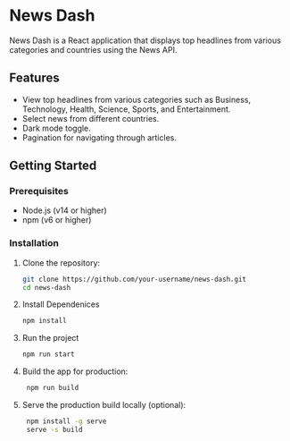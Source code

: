 # News Dash

News Dash is a React application that displays top headlines from various categories and countries using the News API. 

## Features

- View top headlines from various categories such as Business, Technology, Health, Science, Sports, and Entertainment.
- Select news from different countries.
- Dark mode toggle.
- Pagination for navigating through articles.

## Getting Started

### Prerequisites

- Node.js (v14 or higher)
- npm (v6 or higher)

### Installation

1. Clone the repository:
   ```bash
   git clone https://github.com/your-username/news-dash.git
   cd news-dash
    ```

2. Install Dependenices
   ```bash
   npm install
    ```

3. Run the project
   ```bash
   npm run start
    ```

4. Build the app for production:
   ```bash
    npm run build
    ```

5. Serve the production build locally (optional):
   ```bash
    npm install -g serve
    serve -s build
    ```